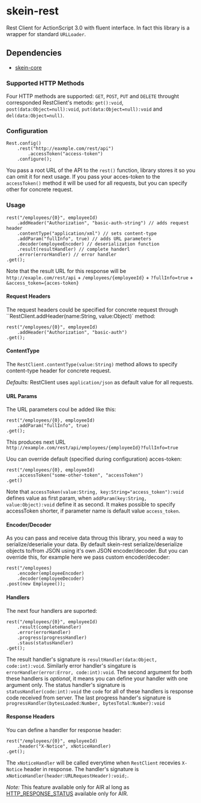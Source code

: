 # skein-rest
Rest Client for ActionScript 3.0 with fluent interface. In fact this library is a wrapper for standard `URLLoader`.

## Dependencies
 * [skein-core](https://github.com/skeinlib/skein/skein-core)

### Supported HTTP Methods

Four HTTP methods are supported: `GET`, `POST`, `PUT` and `DELETE` throught corresponded RestClient's metods: `get():void`, `post(data:Object=null):void`, `put(data:Object=null):void` and `del(data:Object=null)`.

### Configuration

    Rest.config()
        .rest("http://eaxmple.com/rest/api")
            .accessToken("access-token")
        .configure();

You pass a root URL of the API to the `rest()` function, library stores it so you can omit it for next usage. 
If you pass your acces-token to the `accessToken()` method it will be used for all requests, but you can specify other for concrete request.

### Usage

    rest("/employees/{0}", employeeId)
        .addHeader("Authorization", "basic-auth-string") // adds request header
        .contentType("application/xml") // sets content-type 
        .addParam("fullInfo", true) // adds URL parameters
        .decoder(employeeEncoder) // deserialization function
        .result(resultHandler) // complete handerl
        .error(errorHandler) // error handler
    .get();
    
Note that the result URL for this response will be `http://exaple.com/rest/api` + `/employees/{employeeId}` + `?fullInfo=true` + `&access_token={acces-token}`

#### Request Headers

The request headers could be specified for concrete request through ``RestClient.addHeader(name:String, value:Object)` method:

    rest("/employees/{0}", employeeId)
        .addHeader("Authorization", "basic-auth")
    .get();

#### ContentType

The `RestClient.contentType(value:String)` method allows to specify content-type header for concrete request. 

*Defaults:* RestClient uses `application/json` as default value for all requests.
    
#### URL Params

The URL parameters coul be added like this:

    rest("/employees/{0}, employeeId)
        .addParam("fullInfo", true)
    .get();

This produces next URL `http://example.com/rest/api/employees/{employeeId}?fullInfo=true`

Uou can override default (specified during configuration) acces-token:
    
    rest("/employees/{0}, employeeId)
        .accessToken("some-other-token", "accessToken")
    .get()

Note that `accessToken(value:String, key:String="access_token"):void` defines value as first param, when `addParam(key:String, value:Object):void` define it as second. It makes possible to specify accessToken shorter, if parameter name is default value `access_token`.

#### Encoder/Decoder

As you can pass and receive data throug this library, you need a way to serialize/deserialie your data. By default skein-rest serialize/deserialize objects to/from JSON using it's own JSON encoder/decoder. But you can override this, for example here we pass custom encoder/decoder:

    rest("/employees)
        .encoder(employeeEncoder)
        .decoder(employeeDecoder)
    .post(new Employee());
    
#### Handlers

The next four handlers are suported: 

    rest("/employees/{0}", employeeId)
        .result(completeHandler)
        .error(errorHandler)
        .progress(progressHandler)
        .staus(statusHandler)
    .get();

The result handler's signature is `resultHandler(data:Object, code:int):void`. Similarly error handler's singature is `errorHandler(error:Error, code:int):void`. The second argument for both these handlers is *optional*, it means you can define your handler with one argument only. The status handler's signature is `statusHandler(code:int):void` the `code` for all of these handlers is response code received from server. The last progress hander's signature is `progressHandler(bytesLoaded:Number, bytesTotal:Number):void`

#### Response Headers

You can define a handler for response header:

    rest("/employees/{0}", employeeId)
        .header("X-Notice", xNoticeHandler)
    .get();

The `xNoticeHandler` will be called everytime when `RestClient` recevies `X-Notice` header in response. The handler's signature is `xNoticeHandler(header:URLRequestHeader):void;`.

*Note:* This feature available only for AIR al long as [HTTP_RESPONSE_STATUS](http://help.adobe.com/en_US/FlashPlatform/reference/actionscript/3/flash/events/HTTPStatusEvent.html#HTTP_RESPONSE_STATUS) available only for AIR.
